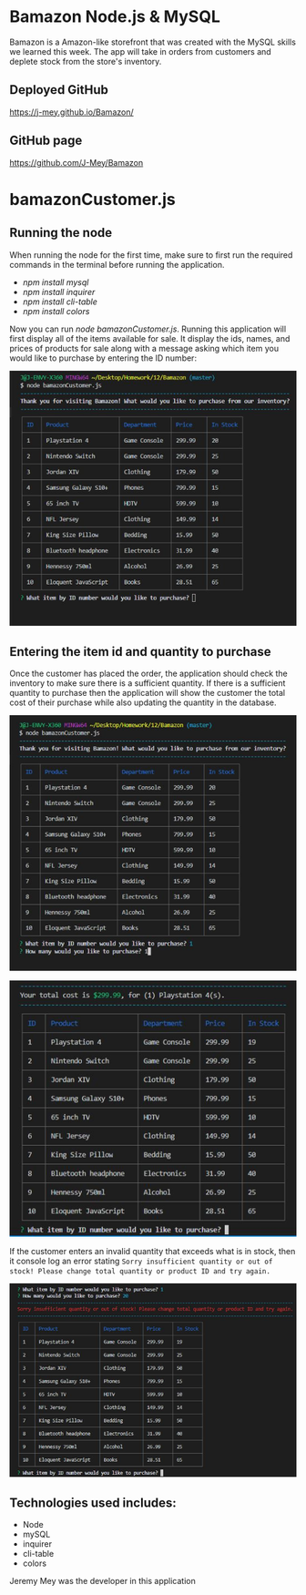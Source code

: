 # Bamazon Node.js & MySQL

Bamazon is a Amazon-like storefront that was created with the MySQL skills we learned this week. The app will take in orders from customers and deplete stock from the store's inventory.

## Deployed GitHub

https://j-mey.github.io/Bamazon/

## GitHub page

https://github.com/J-Mey/Bamazon

# bamazonCustomer.js 

## Running the node

When running the node for the first time, make sure to first run the required commands in the terminal before running the application.

* *npm install mysql*
* *npm install inquirer*
* *npm install cli-table*
* *npm install colors*

Now you can run *node bamazonCustomer.js*. Running this application will first display all of the items available for sale. It display the ids, names, and prices of products for sale along with a message asking which item you would like to purchase by entering the ID number:

![Node initial start](https://github.com/J-Mey/Bamazon/blob/master/images/node-start.JPG?raw=true)

## Entering the item id and quantity to purchase

Once the customer has placed the order, the application should check the inventory to make sure there is a sufficient quantity. If there is a sufficient quantity to purchase then the application will show the customer the total cost of their purchase while also updating the quantity in the database.

![Node purchase](https://github.com/J-Mey/Bamazon/blob/master/images/node-purchase.JPG?raw=true)

![Node purchase](https://github.com/J-Mey/Bamazon/blob/master/images/node-finish.JPG?raw=true)

If the customer enters an invalid quantity that exceeds what is in stock, then it console log an error stating `Sorry insufficient quantity or out of stock! Please change total quantity or product ID and try again.`

![Node error](https://github.com/J-Mey/Bamazon/blob/master/images/node-error.JPG?raw=true)

## Technologies used includes:

* Node
* mySQL
* inquirer
* cli-table
* colors

Jeremy Mey was the developer in this application